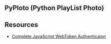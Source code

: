 ## PyPloto (Python PlayList Photo)

## Resources
- [Complete JavaScript WebToken Authenticaion](https://hackernoon.com/110percent-complete-jwt-authentication-with-django-and-react-2020-iejq34ta) 